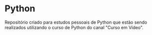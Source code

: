 # Python
Repositório criado para estudos pessoais de Python que estão sendo realizados utilizando o curso de Python do canal "Curso em Vídeo". 
